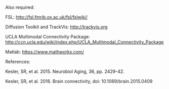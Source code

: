 Also required:

FSL:  http://fsl.fmrib.ox.ac.uk/fsl/fslwiki/

Diffusion Toolkit and TrackVis:  http://trackvis.org

UCLA Multimodal Connectivity Package:  http://ccn.ucla.edu/wiki/index.php/UCLA_Multimodal_Connectivity_Package

Matlab: https://www.mathworks.com/

References:

Kesler, SR, et al. 2015. Neurobiol Aging, 36, pp. 2429-42.

Kesler, SR, et al. 2016. Brain connectivity, doi: 10.1089/brain.2015.0409

